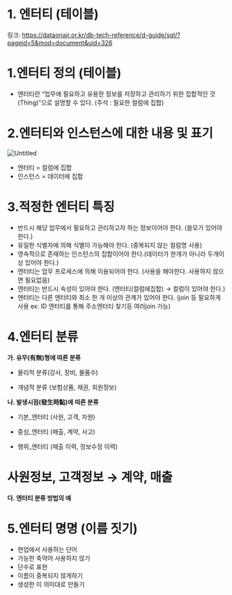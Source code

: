 # 1. 엔터티 (테이블)

링크: https://dataonair.or.kr/db-tech-reference/d-guide/sql/?pageid=5&mod=document&uid=326

# 1.엔터티 정의 (테이블)

- 엔터티란 “업무에 필요하고 유용한 정보를 저장하고 관리하기 위한 집합적인 것(Thing)”으로 설명할 수 있다. (주석 : 필요한 컬럼에 집합)

# 2.엔터티와 인스턴스에 대한 내용 및 표기

![Untitled](/blob/main/DB정리/image/Untitled%201.png)

- 엔터티 = 컬럼에 집합
- 인스턴스 = 데이터에 집합

# 3.적정한 엔터티 특징

- 반드시 해당 업무에서 필요하고 관리하고자 하는 정보이어야 한다. (쓸모가 있어야 한다.)
- 유일한 식별자에 의해 식별이 가능해야 한다. (중복되지 않는 컬럼명 사용)
- 영속적으로 존재하는 인스턴스의 집합이어야 한다.(데이터가 한개가 아니라 두개이상 있어야 한다.)
- 엔터티는 업무 프로세스에 의해 이용되어야 한다. (사용을 해야한다. 사용하지 않으면 필요없음)
- 엔터티는 반드시 속성이 있어야 한다. (엔터티(컬럼에집합) → 컬럼이 있어야 한다.)
- 엔터티는 다른 엔터티와 최소 한 개 이상의 관계가 있어야 한다. (join 등 필요하게 사용 ex: ID 엔터티를 통해 주소엔터티 찾기등 여러join 가능)

# 4.엔터티 분류

**가. 유무(有無)형에 따른 분류**

 - 물리적 분류(강사, 장비, 물품수)

 - 개념적 분류 (보험상품, 채권, 회원정보)

**나. 발생시점(發生時點)에 따른 분류**

 - 기본_엔터티 (사원, 고객, 자원) 

 - 중심_엔터티 (매출, 계약, 사고)

 - 행위_엔터티 (매출 이력, 정보수정 이력)

# 사원정보, 고객정보 → 계약, 매출  

**다. 엔터티 분류 방법의 예**

# 5.엔터티 명명 (이름 짓기)

- 현업에서 사용하는 단어
- 가능한 축약어 사용하지 않기
- 단수로 표현
- 이름이 중복되지 않게하기
- 생성한 이 의미대로 만들기
